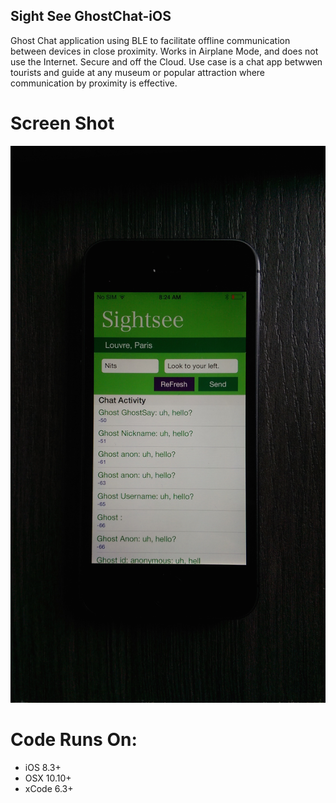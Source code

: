 ## Sight See GhostChat-iOS
Ghost Chat application using BLE to facilitate offline communication between devices in close proximity. Works in Airplane Mode, and does not use the Internet. Secure and off the Cloud. Use case is a chat app betwwen tourists and guide at any museum or popular attraction where communication by proximity is effective.

# Screen Shot
![ScreenShot](https://github.com/nithyaasokan/GhostChat-iOS/blob/master/screenshots/Chat_screenshot_01.jpg) 

# Code Runs On:
+ iOS 8.3+
+ OSX 10.10+
+ xCode 6.3+  
 
